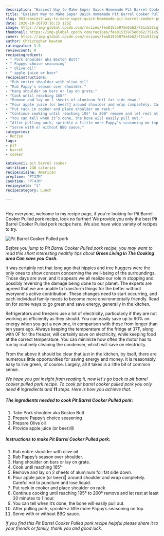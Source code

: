 ```yaml
---
description: "Easiest Way to Make Super Quick Homemade Pit Barrel Cooker Pulled pork"
title: "Easiest Way to Make Super Quick Homemade Pit Barrel Cooker Pulled pork"
slug: 963-easiest-way-to-make-super-quick-homemade-pit-barrel-cooker-pulled-pork
date: 2020-10-26T03:16:25.125Z
image: https://img-global.cpcdn.com/recipes/fea81535975e6b62/751x532cq70/pit-barrel-cooker-pulled-pork-recipe-main-photo.jpg
thumbnail: https://img-global.cpcdn.com/recipes/fea81535975e6b62/751x532cq70/pit-barrel-cooker-pulled-pork-recipe-main-photo.jpg
cover: https://img-global.cpcdn.com/recipes/fea81535975e6b62/751x532cq70/pit-barrel-cooker-pulled-pork-recipe-main-photo.jpg
author: Christopher Newton
ratingvalue: 3.9
reviewcount: 9
recipeingredient:
- " Pork shoulder aka Boston Butt"
- " Pappys choice seasoning"
- " Olive oil"
- " apple juice or beer"
recipeinstructions:
- "Rub entire shoulder with olive oil"
- "Rub Pappy’s season over shoulder."
- "Hang shoulder on bars or lay on grate."
- "Cook until reaching 165°"
- "Remove and lay on 2 sheets of aluminum foil fat side down."
- "Pour apple juice (or beer)🤫 around shoulder and wrap completely. Careful not to puncture and lose liquid."
- "Put rack in cooker and place shoulder on rack."
- "Continue cooking until reaching 195° to 200° remove and let rest at least 30 minutes to 1 hour."
- "You can tell when it’s done, the bone will easily pull out."
- "After pulling pork, sprinkle a little more Pappy’s seasoning on top."
- "Serve with or without BBQ sauce."
categories:
- Recipe
tags:
- pit
- barrel
- cooker

katakunci: pit barrel cooker 
nutrition: 238 calories
recipecuisine: American
preptime: "PT37M"
cooktime: "PT47M"
recipeyield: "1"
recipecategory: Lunch

---
```

<br>
Hey everyone, welcome to my recipe page, if you're looking for Pit Barrel Cooker Pulled pork recipe, look no further! We provide you only the best Pit Barrel Cooker Pulled pork recipe here. We also have wide variety of recipes to try.
<br>


![Pit Barrel Cooker Pulled pork](https://img-global.cpcdn.com/recipes/fea81535975e6b62/751x532cq70/pit-barrel-cooker-pulled-pork-recipe-main-photo.jpg)

<i>Before you jump to Pit Barrel Cooker Pulled pork recipe, you may want to read this short interesting healthy tips about 
<strong>Green Living In The Cooking area Can save you Cash</strong>.</i>
</br>

It was certainly not that long ago that hippies and tree huggers were the only ones to show concern concerning the well-being of the surroundings. Those days are over, and it appears we all realize our role in stopping and possibly reversing the damage being done to our planet. The experts are agreed that we are unable to transform things for the better without everyone's active contribution. These changes need to start occurring, and each individual family needs to become more environmentally friendly. Read on for some ways to go green and save energy, generally in the kitchen.

Refrigerators and freezers use a lot of electricity, particularly if they are not working as efficiently as they should. You can easily save up to 60% on energy when you get a new one, in comparison with those from longer than ten years ago. Always keeping the temperature of the fridge at 37F, along with 0F for the freezer, will certainly save on electricity, while keeping food at the correct temperature. You can minimize how often the motor has to run by routinely cleaning the condenser, which will save on electricity.

From the above it should be clear that just in the kitchen, by itself, there are numerous little opportunities for saving energy and money. It is reasonably easy to live green, of course. Largely, all it takes is a little bit of common sense.


<i>We hope you got insight from reading it, now let's go back to pit barrel cooker pulled pork recipe. To cook pit barrel cooker pulled pork you only need <strong>4</strong> ingredients and <strong>11</strong> steps. Here is how you achieve that.
</i>

##### The ingredients needed to cook Pit Barrel Cooker Pulled pork:

1. Take  Pork shoulder aka Boston Butt
1. Prepare  Pappy’s choice seasoning
1. Prepare  Olive oil
1. Provide  apple juice (or beer)😜


##### Instructions to make Pit Barrel Cooker Pulled pork:

1. Rub entire shoulder with olive oil
1. Rub Pappy’s season over shoulder.
1. Hang shoulder on bars or lay on grate.
1. Cook until reaching 165°
1. Remove and lay on 2 sheets of aluminum foil fat side down.
1. Pour apple juice (or beer)🤫 around shoulder and wrap completely. Careful not to puncture and lose liquid.
1. Put rack in cooker and place shoulder on rack.
1. Continue cooking until reaching 195° to 200° remove and let rest at least 30 minutes to 1 hour.
1. You can tell when it’s done, the bone will easily pull out.
1. After pulling pork, sprinkle a little more Pappy’s seasoning on top.
1. Serve with or without BBQ sauce.


<i>If you find this Pit Barrel Cooker Pulled pork recipe helpful please share it to your friends or family, thank you and good luck.</i>
